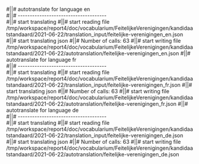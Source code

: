 #||# autotranslate for language en  
#||# -------------------------------------  
#||# start translating
#||# start reading file /tmp/workspace/report4/doc/vocabularium/FeitelijkeVerenigingen/kandidaatstandaard/2021-06-22/translation_input/feitelijke-verenigingen_en.json
#||# start translating json
#||# Number of calls: 63
#||# start writing file /tmp/workspace/report4/doc/vocabularium/FeitelijkeVerenigingen/kandidaatstandaard/2021-06-22/autotranslation/feitelijke-verenigingen_en.json
#||# autotranslate for language fr  
#||# -------------------------------------  
#||# start translating
#||# start reading file /tmp/workspace/report4/doc/vocabularium/FeitelijkeVerenigingen/kandidaatstandaard/2021-06-22/translation_input/feitelijke-verenigingen_fr.json
#||# start translating json
#||# Number of calls: 63
#||# start writing file /tmp/workspace/report4/doc/vocabularium/FeitelijkeVerenigingen/kandidaatstandaard/2021-06-22/autotranslation/feitelijke-verenigingen_fr.json
#||# autotranslate for language de  
#||# -------------------------------------  
#||# start translating
#||# start reading file /tmp/workspace/report4/doc/vocabularium/FeitelijkeVerenigingen/kandidaatstandaard/2021-06-22/translation_input/feitelijke-verenigingen_de.json
#||# start translating json
#||# Number of calls: 63
#||# start writing file /tmp/workspace/report4/doc/vocabularium/FeitelijkeVerenigingen/kandidaatstandaard/2021-06-22/autotranslation/feitelijke-verenigingen_de.json
